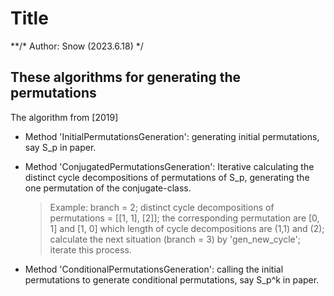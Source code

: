 # Title

**/\* Author: Snow (2023.6.18) \*/

## These algorithms for generating the permutations

The algorithm from [2019]

* Method 'InitialPermutationsGeneration': generating initial permutations, say S_p in paper.

* Method 'ConjugatedPermutationsGeneration': Iterative calculating the distinct cycle decompositions of
  permutations of S_p, generating the one permutation of the conjugate-class.

  > Example:
  > branch = 2;
  > distinct cycle decompositions of permutations = [[1, 1], [2]];
  > the corresponding permutation are [0, 1] and [1, 0] which length of cycle decompositions are (1,1) and (2);
  > calculate the next situation (branch = 3) by 'gen_new_cycle';
  > iterate this process.
* Method 'ConditionalPermutationsGeneration': calling the initial permutations to generate conditional permutations, say S_p^k in paper.
